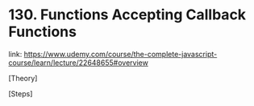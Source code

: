 # 130. Functions Accepting Callback Functions
link: https://www.udemy.com/course/the-complete-javascript-course/learn/lecture/22648655#overview

[Theory]




[Steps]


